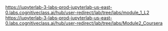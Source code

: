 https://jupyterlab-3-labs-prod-jupyterlab-us-east-0.labs.cognitiveclass.ai/hub/user-redirect/lab/tree/labs/module_1_L2
https://jupyterlab-3-labs-prod-jupyterlab-us-east-0.labs.cognitiveclass.ai/hub/user-redirect/lab/tree/labs/Module2_Coursera
